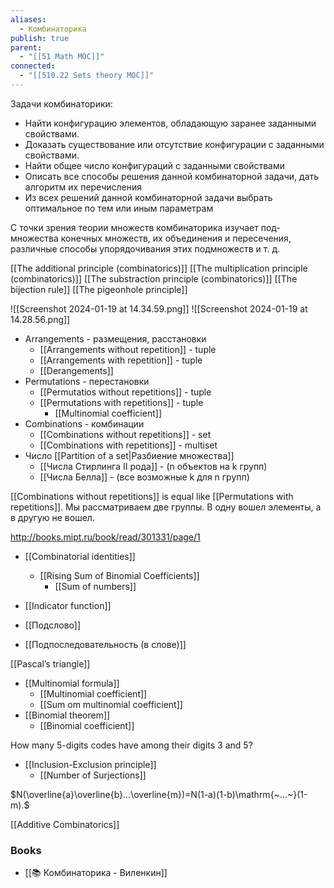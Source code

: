 ```yaml
---
aliases:
  - Комбинаторика
publish: true
parent:
  - "[[51 Math MOC]]"
connected:
  - "[[510.22 Sets theory MOC]]"
---
```

Задачи комбинаторики:
- Найти конфигурацию элементов, обладающую заранее заданными свойствами.
- Доказать существование или отсутствие конфигурации с заданными свойствами.
- Найти общее число конфигураций с заданными свойст­вами
- Описать все способы решения данной комбинаторной задачи, дать алгоритм их перечисления
- Из всех решений данной комбинаторной задачи выбрать оптимальное по тем или иным параметрам

С точки зрения теории множеств комбинаторика изучает под­ множества конечных множеств, их объединения и пересечения, различные способы упорядочивания этих подмножеств и т. д.

[[The additional principle (combinatorics)]]
[[The multiplication principle (combinatorics)]]
[[The substraction principle (combinatorics)]]
[[The bijection rule]] 
[[The pigeonhole principle]]

![[Screenshot 2024-01-19 at 14.34.59.png]]
![[Screenshot 2024-01-19 at 14.28.56.png]]


- Arrangements - размещения, расстановки
	- [[Arrangements without repetition]] - tuple
	- [[Arrangements with repetition]] - tuple
	- [[Derangements]]
- Permutations - перестановки
	- [[Permutatios without repetitions]] - tuple
	- [[Permutations with repetitions]] - tuple
		- [[Multinomial coefficient]]
- Combinations - комбинации
	- [[Combinations without repetitions]] - set
	- [[Combinations with repetitions]] - multiset
- Число [[Partition of a set|Разбиение множества]]
	- [[Числа Стирлинга II рода]] - (n объектов на k групп)
	- [[Числа Белла]] - (все возможные k для n групп)

[[Combinations without repetitions]] is equal like [[Permutations with repetitions]]. Мы рассматриваем две группы. В одну вошел элементы, а в другую не вошел.

http://books.mipt.ru/book/read/301331/page/1

- [[Combinatorial identities]]
	- [[Rising Sum of Binomial Coefficients]]
		- [[Sum of numbers]]

- [[Indicator function]]

- [[Подслово]]
- [[Подпоследовательность (в слове)]]





[[Pascal’s triangle]]

- [[Multinomial formula]]
	- [[Multinomial coefficient]]
	- [[Sum om multinomial coefficient]]
- [[Binomial theorem]] 
	- [[Binomial coefficient]]

How many 5-digits codes have among their digits 3 and 5?

- [[Inclusion-Exclusion principle]]
	- [[Number of Surjections]]


$N(\overline{a}\overline{b}...\overline{m})=N(1-a)(1-b)\mathrm{~...~}(1-m).$


[[Additive Combinatorics]]


### Books
- [[📚 Комбинаторика - Виленкин]]









